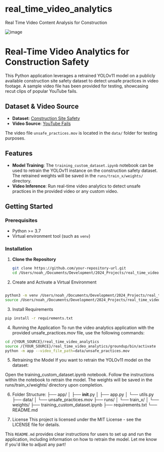 # real_time_video_analytics
Real Time Video Content Analysis for Construction

![image](https://github.com/user-attachments/assets/bbe0d4e3-30d4-47ff-8eaf-9ffeb82c90eb)

# Real-Time Video Analytics for Construction Safety

This Python application leverages a retrained YOLOv11 model on a publicly available construction site safety dataset to detect unsafe practices in video footage. A sample video file has been provided for testing, showcasing recut clips of popular YouTube fails.

## Dataset & Video Source

- **Dataset**: [Construction Site Safety](https://universe.roboflow.com/roboflow-universe-projects/construction-site-safety)
- **Video Source**: [YouTube Fails](https://www.youtube.com/watch?v=FI1XrdBJIUI)

The video file `unsafe_practices.mov` is located in the `data/` folder for testing purposes.

## Features

- **Model Training**: The `training_custom_dataset.ipynb` notebook can be used to retrain the YOLOv11 instance on the construction safety dataset. The retrained weights will be saved in the `runs/train_x/weights/` directory.
- **Video Inference**: Run real-time video analytics to detect unsafe practices in the provided video or any custom video.

## Getting Started

### Prerequisites

- Python >= 3.7
- Virtual environment tool (such as `venv`)

### Installation

1. **Clone the Repository**

   ```bash
   git clone https://github.com/your-repository-url.git
   cd /Users/noah_/Documents/Development/2024_Projects/real_time_video_analytics

2. Create and Activate a Virtual Environment
```bash

python3 -m venv /Users/noah_/Documents/Development/2024_Projects/real_time_video_analytics/groundup
source /Users/noah_/Documents/Development/2024_Projects/real_time_video_analytics/groundup/bin/activate

```

3. Install Requirements
```bash
pip install -r requirements.txt
```

4. Running the Application
To run the video analytics application with the provided unsafe_practices.mov file, use the following commands:

```bash
cd /{YOUR_SOURCE}/real_time_video_analytics
source /{YOUR_SOURCE}/real_time_video_analytics/groundup/bin/activate
python -m app --video_file_path=data/unsafe_practices.mov

```

5. Retraining the Model
If you want to retrain the YOLOv11 model on the dataset:

Open the training_custom_dataset.ipynb notebook.
Follow the instructions within the notebook to retrain the model.
The weights will be saved in the runs/train_x/weights/ directory upon completion.


6. Folder Structure:
├── app/
│   ├── __init__.py
│   ├── app.py
│   └── utils.py
├── data/
│   └── unsafe_practices.mov
├── runs/
│   └── train_x/
│       └── weights/
├── training_custom_dataset.ipynb
├── requirements.txt
└── README.md


7. License
This project is licensed under the MIT License - see the LICENSE file for details.

This `README.md` provides clear instructions for users to set up and run the application, including information on how to retrain the model. Let me know if you'd like to adjust any part!
